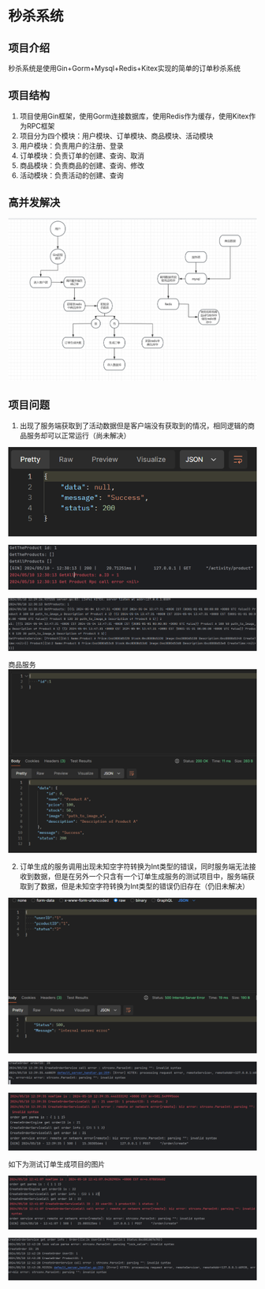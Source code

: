 # 秒杀系统 

## 项目介绍
秒杀系统是使用Gin+Gorm+Mysql+Redis+Kitex实现的简单的订单秒杀系统

## 项目结构

1. 项目使用Gin框架，使用Gorm连接数据库，使用Redis作为缓存，使用Kitex作为RPC框架
2. 项目分为四个模块：用户模块、订单模块、商品模块、活动模块
3. 用户模块：负责用户的注册、登录
4. 订单模块：负责订单的创建、查询、取消
5. 商品模块：负责商品的创建、查询、修改
6. 活动模块：负责活动的创建、查询

## 高并发解决

![image-20240510125454276](https://github.com/769174850/seckill-system/blob/main/image-20240510125454276.png)

## 项目问题

1. 出现了服务端获取到了活动数据但是客户端没有获取到的情况，相同逻辑的商品服务却可以正常运行（尚未解决）

![image-20240510123030551](https://github.com/769174850/seckill-system/blob/main/image-20240510123030551.png)

![image-20240510123045662](https://github.com/769174850/seckill-system/blob/main/image-20240510123045662.png)

![image-20240510123059362](https://github.com/769174850/seckill-system/blob/main/image-20240510123059362.png)

商品服务![image-20240510123928209](https://github.com/769174850/seckill-system/blob/main/image-20240510123928209.png)

2. 订单生成的服务调用出现未知空字符转换为Int类型的错误，同时服务端无法接收到数据，但是在另外一个只含有一个订单生成服务的测试项目中，服务端获取到了数据，但是未知空字符转换为Int类型的错误仍旧存在（仍旧未解决）

![image-20240510123949370](https://github.com/769174850/seckill-system/blob/main/image-20240510123949370.png)

![image-20240510124003332](https://github.com/769174850/seckill-system/blob/main/image-20240510124003332.png)

![image-20240510124022324](https://github.com/769174850/seckill-system/blob/main/image-20240510124022324.png)

如下为测试订单生成项目的图片

![image-20240510124147899](https://github.com/769174850/seckill-system/blob/main/image-20240510124147899.png)

![image-20240510124253191](https://github.com/769174850/seckill-system/blob/main/image-20240510124253191.png)
